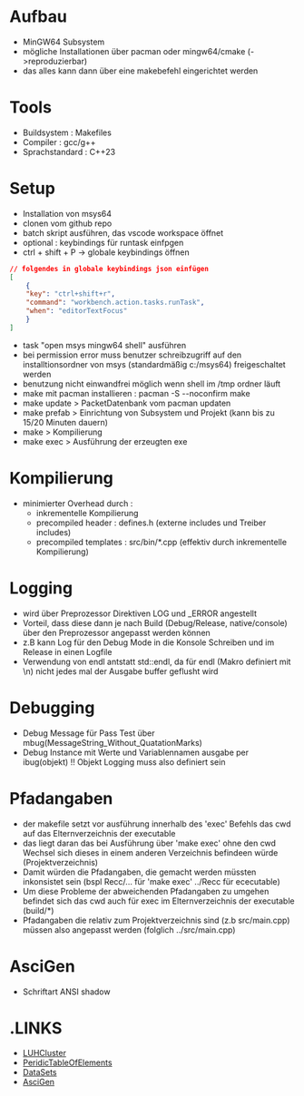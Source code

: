 # Aufbau
- MinGW64 Subsystem
- mögliche Installationen über pacman oder mingw64/cmake (->reproduzierbar)
- das alles kann dann über eine makebefehl eingerichtet werden

# Tools
- Buildsystem : Makefiles
- Compiler : gcc/g++
- Sprachstandard : C++23

# Setup
- Installation von msys64
- clonen vom github repo
- batch skript ausführen, das vscode workspace öffnet
- optional : keybindings für runtask einfpgen
- ctrl + shift + P -> globale keybindings öffnen
```json
// folgendes in globale keybindings json einfügen
[
    {
    "key": "ctrl+shift+r",
    "command": "workbench.action.tasks.runTask",
    "when": "editorTextFocus"
    }
]
```
- task "open msys mingw64 shell" ausführen
- bei permission error muss benutzer schreibzugriff auf den installtionsordner von msys (standardmäßig c:/msys64) freigeschaltet werden
- benutzung nicht einwandfrei möglich wenn shell im /tmp ordner läuft
- make mit pacman installieren : pacman -S --noconfirm make
- make update > PacketDatenbank vom pacman updaten
- make prefab > Einrichtung von Subsystem und Projekt (kann bis zu 15/20 Minuten dauern)
- make > Kompilierung
- make exec > Ausführung der erzeugten exe

# Kompilierung
- minimierter Overhead durch :
    - inkrementelle Kompilierung
    - precompiled header : defines.h (externe includes und Treiber includes)
    - precompiled templates : src/bin/*.cpp (effektiv durch inkrementelle Kompilierung)

# Logging
- wird über Preprozessor Direktiven LOG und _ERROR angestellt
- Vorteil, dass diese dann je nach Build (Debug/Release, native/console) über den Preprozessor angepasst werden können
- z.B kann Log für den Debug Mode in die Konsole Schreiben und im Release in einen Logfile
- Verwendung von endl antstatt std::endl, da für endl (Makro definiert mit \n) nicht jedes mal der Ausgabe buffer geflusht wird 

# Debugging
- Debug Message für Pass Test über mbug(MessageString_Without_QuatationMarks)
- Debug Instance mit Werte und Variablennamen ausgabe per ibug(objekt) !! Objekt Logging muss also definiert sein 

# Pfadangaben
- der makefile setzt vor ausführung innerhalb des 'exec' Befehls das cwd auf das Elternverzeichnis der executable
- das liegt daran das bei Ausführung über 'make exec' ohne den cwd Wechsel sich dieses in einem anderen Verzeichnis befindeen würde (Projektverzeichnis)
- Damit würden die Pfadangaben, die gemacht werden müssten inkonsistet sein (bspl Recc/... für 'make exec' ../Recc für ececutable)
- Um diese Probleme der abweichenden Pfadangaben zu umgehen befindet sich das cwd auch für exec im Elternverzeichnis der executable (build/*)
- Pfadangaben die relativ zum Projektverzeichnis sind (z.b src/main.cpp) müssen also angepasst werden (folglich ../src/main.cpp)

# AsciGen
- Schriftart ANSI shadow

# .LINKS
- [LUHCluster](https://login.cluster.uni-hannover.de/pun/sys/dashboard)
- [PeridicTableOfElements](https://www-users.cse.umn.edu/~arnold/femtable)
- [DataSets](https://people.sc.fsu.edu/~jburkardt/DataSets)
- [AsciGen](https://www.asciiart.eu/text-to-ascii-art)
